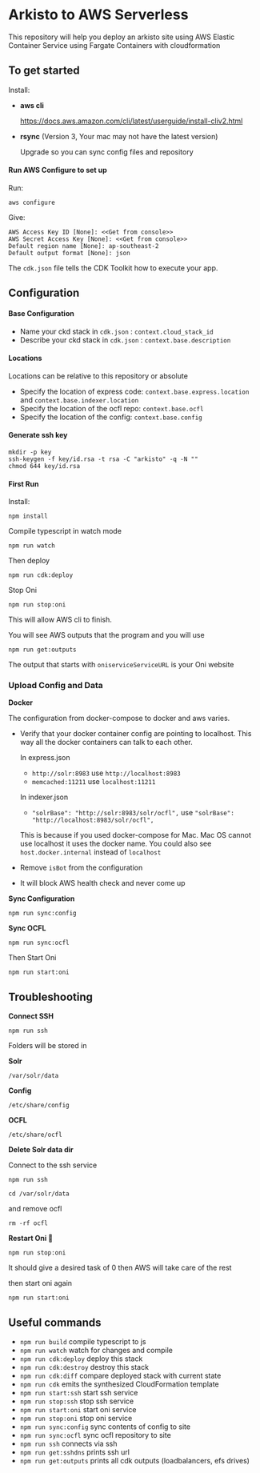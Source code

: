 # Arkisto to AWS Serverless

This repository will help you deploy an arkisto site using AWS Elastic Container Service using Fargate Containers with cloudformation

## To get started

Install:
- **aws cli**

    https://docs.aws.amazon.com/cli/latest/userguide/install-cliv2.html

- **rsync** (Version 3, Your mac may not have the latest version)

    Upgrade so you can sync config files and repository 

#### Run AWS Configure to set up

Run:
```shell script
aws configure

```
Give:
```shell script
AWS Access Key ID [None]: <<Get from console>>
AWS Secret Access Key [None]: <<Get from console>>
Default region name [None]: ap-southeast-2
Default output format [None]: json
```

The `cdk.json` file tells the CDK Toolkit how to execute your app.

## Configuration

#### Base Configuration

- Name your ckd stack in `cdk.json` : `context.cloud_stack_id`
- Describe your ckd stack in `cdk.json` : `context.base.description`

#### Locations

Locations can be relative to this repository or absolute

- Specify the location of express code: `context.base.express.location` and `context.base.indexer.location`
- Specify the location of the ocfl repo: `context.base.ocfl`
- Specify the location of the config: `context.base.config`

#### Generate ssh key 

```shell script
mkdir -p key
ssh-keygen -f key/id.rsa -t rsa -C "arkisto" -q -N ""
chmod 644 key/id.rsa
```

#### First Run

Install:
```shell script
npm install
```

Compile typescript in watch mode
```shell script
npm run watch
```

Then deploy
```shell script
npm run cdk:deploy
```

Stop Oni

```shell script
npm run stop:oni
```
This will allow AWS cli to finish.

You will see AWS outputs that the program and you will use

```shell script
npm run get:outputs
```

The output that starts with `oniserviceServiceURL` is your Oni website

### Upload Config and Data

**Docker**

The configuration from docker-compose to docker and aws varies.

- Verify that your docker container config are pointing to localhost. 
This way all the docker containers can talk to each other.

    In express.json 
    - `http://solr:8983` use `http://localhost:8983`
    - `memcached:11211` use `localhost:11211`
    
    In indexer.json
    - `"solrBase": "http://solr:8983/solr/ocfl",` use `"solrBase": "http://localhost:8983/solr/ocfl",`

    This is because if you used docker-compose for Mac. Mac OS cannot use localhost it uses the docker name.
You could also see `host.docker.internal` instead of `localhost`

- Remove `isBot` from the configuration

- It will block AWS health check and never come up

**Sync Configuration**

```shell script
npm run sync:config
```

**Sync OCFL**

```shell script
npm run sync:ocfl
```
Then Start Oni 

```shell script
npm run start:oni
```

## Troubleshooting

**Connect SSH**

```shell script
npm run ssh
```

Folders will be stored in

**Solr**
```shell script
/var/solr/data
```
**Config**
```shell script
/etc/share/config
```
**OCFL**
```shell script
/etc/share/ocfl
```

**Delete Solr data dir**

Connect to the ssh service

```shell script
npm run ssh
```

```shell script
cd /var/solr/data
```

and remove ocfl
```shell script
rm -rf ocfl
```

**Restart Oni 👹**

```shell script
npm run stop:oni
```

It should give a desired task of 0 then AWS will take care of the rest

then start oni again

```shell script
npm run start:oni
```

## Useful commands

 * `npm run build`               compile typescript to js
 * `npm run watch`               watch for changes and compile
 * `npm run cdk:deploy`          deploy this stack 
 * `npm run cdk:destroy`         destroy this stack 
 * `npm run cdk:diff`            compare deployed stack with current state
 * `npm run cdk`                 emits the synthesized CloudFormation template
 * `npm run start:ssh`           start ssh service
 * `npm run stop:ssh`            stop ssh service
 * `npm run start:oni`           start oni service
 * `npm run stop:oni`            stop oni service
 * `npm run sync:config`         sync contents of config to site
 * `npm run sync:ocfl`           sync ocfl repository to site
 * `npm run ssh`                 connects via ssh
 * `npm run get:sshdns`          prints ssh url
 * `npm run get:outputs`         prints all cdk outputs (loadbalancers, efs drives)

